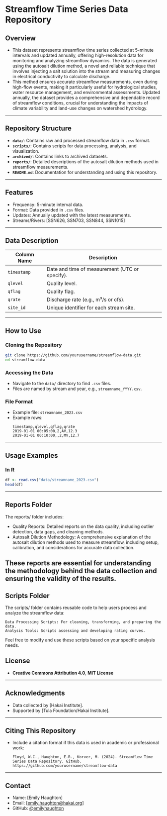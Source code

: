 
# Streamflow Time Series Data Repository

## Overview
- This dataset represents streamflow time series collected at 5-minute intervals and updated annually, offering high-resolution data for monitoring and analyzing streamflow dynamics. The data is generated using the autosalt dilution method, a novel and reliable technique that involves injecting a salt solution into the stream and measuring changes in electrical conductivity to calculate discharge. 
- This method ensures accurate streamflow measurements, even during high-flow events, making it particularly useful for hydrological studies, water resource management, and environmental assessments. Updated annually, the dataset provides a comprehensive and dependable record of streamflow conditions, crucial for understanding the impacts of climate variability and land-use changes on watershed hydrology.



---

## Repository Structure
- **`data/`**: Contains raw and processed streamflow data in `.csv` format.
- **`scripts/`**: Contains scripts for data processing, analysis, and visualization.
- **`archived/`**: Contains links to archived datasets.
- **`reports/`**: Detailed descriptions of the autosalt dilution methods used in streamflow measurements.
- **`README.md`**: Documentation for understanding and using this repository.

---

## Features
- Frequency: 5-minute interval data.
- Format: Data provided in `.csv` files.
- Updates: Annually updated with the latest measurements.
- Streams/Rivers: [SSN626, SSN703, SSN844, SSN1015]

---

## Data Description
| **Column Name** | **Description**                             |
|------------------|---------------------------------------------|
| `timestamp`      | Date and time of measurement (UTC or specify). |
| `qlevel`     | Quality level. |
| `qflag`     | Quality flag. |
| `qrate`     | Discharge rate (e.g., m³/s or cfs). |
| `site_id`        | Unique identifier for each stream site.    |



---

## How to Use
### Cloning the Repository
```bash
git clone https://github.com/yourusername/streamflow-data.git
cd streamflow-data
```

### Accessing the Data
- Navigate to the `data/` directory to find `.csv` files.
- Files are named by stream and year, e.g., `streamname_YYYY.csv`.

### File Format
- Example file: `streamname_2023.csv`
- Example rows:
  ```
  timestamp,qlevel,qflag,qrate
  2019-01-01 00:05:00,2,AV,12.3
  2019-01-01 00:10:00,,2,MV,12.7
  ```

---

## Usage Examples
### In R
```R
df <- read.csv("data/streamname_2023.csv")
head(df)
```

---

## Reports Folder

The reports/ folder includes:
- Quality Reports: Detailed reports on the data quality, including outlier detection, data gaps, and cleaning methods.
- Autosalt Dilution Methodology: A comprehensive explanation of the autosalt dilution methods used to measure streamflow, including setup, calibration, and considerations for accurate data collection.

These reports are essential for understanding the methodology behind the data collection and ensuring the validity of the results.
---

## Scripts Folder

The scripts/ folder contains reusable code to help users process and analyze the streamflow data:

    Data Processing Scripts: For cleaning, transforming, and preparing the data.
    Analysis Tools: Scripts assessing and developing rating curves.

Feel free to modify and use these scripts based on your specific analysis needs.

## License
- **Creative Commons Attribution 4.0**, **MIT License**

---

## Acknowledgments
- Data collected by [Hakai Institute].
- Supported by [Tula Foundation/Hakai Institute].

---

## Citing This Repository
- Include a citation format if this data is used in academic or professional work:
  ```
  Floyd, W.C., Haughton, E.R., Korver, M. (2024). Streamflow Time Series Data Repository. GitHub. https://github.com/yourusername/streamflow-data
  ```

---

## Contact
- Name: [Emily Haughton]
- Email: [emily.haughton@hakai.org]
- GitHub: [@emilyhaughton](https://github.com/emilyhaughton)

